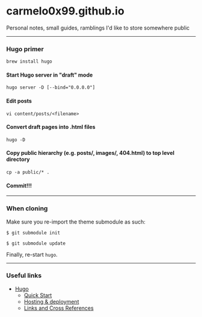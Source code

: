 # carmelo0x99.github.io
Personal notes, small guides, ramblings I'd like to store somewhere public

----

### Hugo primer
`brew install hugo`

#### Start Hugo server in "draft" mode
`hugo server -D [--bind="0.0.0.0"]`

#### Edit posts
`vi content/posts/<filename>`

#### Convert draft pages into .html files
`hugo -D`

#### Copy public hierarchy (e.g. posts/, images/, 404.html) to top level directory
`cp -a public/* .`

#### Commit!!!

----

### When cloning
Make sure you re-import the theme submodule as such:
```
$ git submodule init

$ git submodule update
```

Finally, re-start `hugo`.

----

### Useful links
- [Hugo](https://gohugo.io)
  - [Quick Start](https://gohugo.io/getting-started/quick-start/)
  - [Hosting & deployment](https://gohugo.io/hosting-and-deployment/)
  - [Links and Cross References](https://gohugo.io/content-management/cross-references/)

